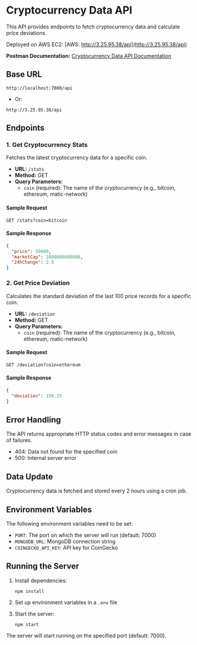# Cryptocurrency Data API

This API provides endpoints to fetch cryptocurrency data and calculate price deviations.

Deployed on AWS EC2: [AWS: http://3.25.95.38/api](http://3.25.95.38/api)

**Postman Documentation:** [Cryptocurrency Data API Documentation](https://dark-satellite-379351.postman.co/workspace/7d3d576c-5a1b-4446-9ea2-450401b4ed21/documentation/31555061-9675d3a2-2ad5-4424-9ee8-84cf320e896b)

## Base URL

```
http://localhost:7000/api
```
- Or:
```
http://3.25.95.38/api
```

## Endpoints

### 1. Get Cryptocurrency Stats

Fetches the latest cryptocurrency data for a specific coin.

- **URL:** `/stats`
- **Method:** GET
- **Query Parameters:**
  - `coin` (required): The name of the cryptocurrency (e.g., bitcoin, ethereum, matic-network)

#### Sample Request

```
GET /stats?coin=bitcoin
```

#### Sample Response

```json
{
  "price": 50000,
  "marketCap": 1000000000000,
  "24hChange": 2.5
}
```

### 2. Get Price Deviation

Calculates the standard deviation of the last 100 price records for a specific coin.

- **URL:** `/deviation`
- **Method:** GET
- **Query Parameters:**
  - `coin` (required): The name of the cryptocurrency (e.g., bitcoin, ethereum, matic-network)

#### Sample Request

```
GET /deviation?coin=ethereum
```

#### Sample Response

```json
{
  "deviation": 150.25
}
```

## Error Handling

The API returns appropriate HTTP status codes and error messages in case of failures.

- 404: Data not found for the specified coin
- 500: Internal server error

## Data Update

Cryptocurrency data is fetched and stored every 2 hours using a cron job.

## Environment Variables

The following environment variables need to be set:

- `PORT`: The port on which the server will run (default: 7000)
- `MONGODB_URL`: MongoDB connection string
- `COINGECKO_API_KEY`: API key for CoinGecko

## Running the Server

1. Install dependencies:
   ```
   npm install
   ```

2. Set up environment variables in a `.env` file

3. Start the server:
   ```
   npm start
   ```

The server will start running on the specified port (default: 7000).
